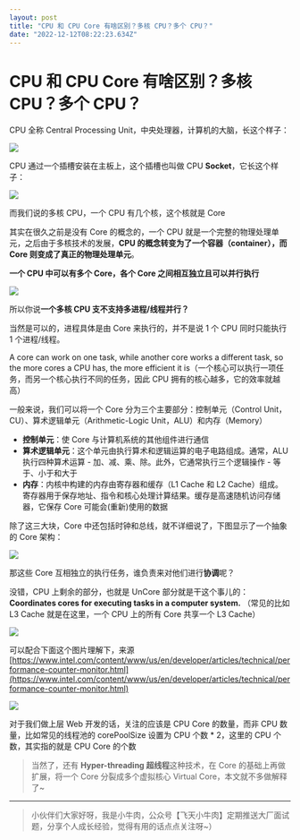 ```yaml
---
layout: post
title: "CPU 和 CPU Core 有啥区别？多核 CPU？多个 CPU？"
date: "2022-12-12T08:22:23.634Z"
---
```

CPU 和 CPU Core 有啥区别？多核 CPU？多个 CPU？
==================================

CPU 全称 Central Processing Unit，中央处理器，计算机的大脑，长这个样子：

![](https://cs-wiki.oss-cn-shanghai.aliyuncs.com/img/image-20220914221128585.png)

CPU 通过一个插槽安装在主板上，这个插槽也叫做 CPU **Socket**，它长这个样子：

![](https://cs-wiki.oss-cn-shanghai.aliyuncs.com/img/image-20220914221108888.png)

而我们说的多核 CPU，一个 CPU 有几个核，这个核就是 Core

其实在很久之前是没有 Core 的概念的，一个 CPU 就是一个完整的物理处理单元，之后由于多核技术的发展，**CPU 的概念转变为了一个容器（container），而 Core 则变成了真正的物理处理单元**。

**一个 CPU 中可以有多个 Core，各个 Core 之间相互独立且可以并行执行**

![](https://cs-wiki.oss-cn-shanghai.aliyuncs.com/img/image-20220914221435120.png)

所以你说**一个多核 CPU 支不支持多进程/线程并行？**

当然是可以的，进程具体是由 Core 来执行的，并不是说 1 个 CPU 同时只能执行 1 个进程/线程。

A core can work on one task, while another core works a different task, so the more cores a CPU has, the more efficient it is（一个核心可以执行一项任务，而另一个核心执行不同的任务，因此 CPU 拥有的核心越多，它的效率就越高）

一般来说，我们可以将一个 Core 分为三个主要部分：控制单元（Control Unit，CU）、算术逻辑单元（Arithmetic-Logic Unit，ALU）和内存（Memory）

*   **控制单元**：使 Core 与计算机系统的其他组件进行通信
*   **算术逻辑单元**：这个单元由执行算术和逻辑运算的电子电路组成。通常，ALU 执行四种算术运算 - 加、减、乘、除。此外，它通常执行三个逻辑操作 - 等于、小于和大于
*   **内存**：内核中构建的内存由寄存器和缓存（L1 Cache 和 L2 Cache）组成。寄存器用于保存地址、指令和核心处理计算结果。缓存是高速随机访问存储器，它保存 Core 可能会(重新)使用的数据

除了这三大块，Core 中还包括时钟和总线，就不详细说了，下图显示了一个抽象的 Core 架构：

![](https://cs-wiki.oss-cn-shanghai.aliyuncs.com/img/image-20220914224446362.png)

那这些 Core 互相独立的执行任务，谁负责来对他们进行**协调**呢？

没错，CPU 上剩余的部分，也就是 UnCore 部分就是干这个事儿的： **Coordinates cores for executing tasks in a computer system.** （常见的比如 L3 Cache 就是在这里，一个 CPU 上的所有 Core 共享一个 L3 Cache）

![](https://cs-wiki.oss-cn-shanghai.aliyuncs.com/img/image-20220914224736171.png)

可以配合下面这个图片理解下，来源 [https://www.intel.com/content/www/us/en/developer/articles/technical/performance-counter-monitor.html](https://www.intel.com/content/www/us/en/developer/articles/technical/performance-counter-monitor.html)

![](https://cs-wiki.oss-cn-shanghai.aliyuncs.com/img/image-20220914222324093.png)

对于我们做上层 Web 开发的话，关注的应该是 CPU Core 的数量，而非 CPU 数量，比如常见的线程池的 corePoolSize 设置为 CPU 个数 \* 2，这里的 CPU 个数，其实指的就是 CPU Core 的个数

> 当然了，还有 **Hyper-threading 超线程**这种技术，在 Core 的基础上再做扩展，将一个 Core 分裂成多个虚拟核心 Virtual Core，本文就不多做解释了~

* * *

> 小伙伴们大家好呀，我是小牛肉，公众号【飞天小牛肉】定期推送大厂面试题，分享个人成长经验，觉得有用的话点点关注呀~）